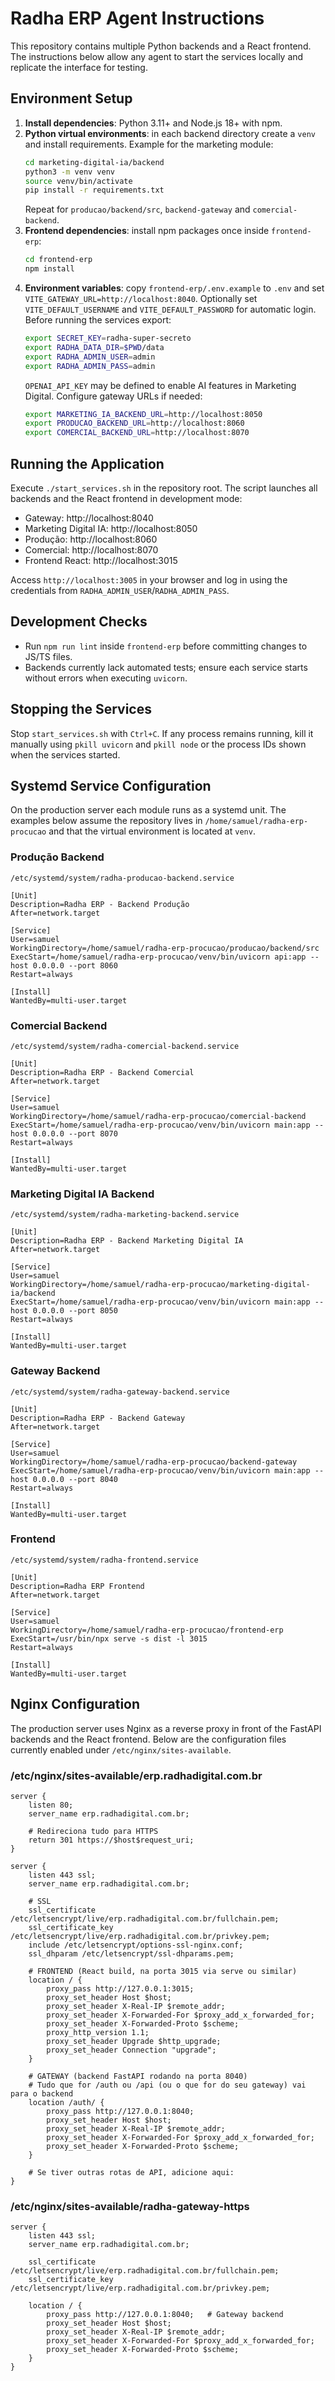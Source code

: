 # Radha ERP Agent Instructions

This repository contains multiple Python backends and a React frontend. The instructions below
allow any agent to start the services locally and replicate the interface for testing.

## Environment Setup
1. **Install dependencies**: Python 3.11+ and Node.js 18+ with npm.
2. **Python virtual environments**: in each backend directory create a `venv` and install requirements.
   Example for the marketing module:
   ```bash
   cd marketing-digital-ia/backend
   python3 -m venv venv
   source venv/bin/activate
   pip install -r requirements.txt
   ```
   Repeat for `producao/backend/src`, `backend-gateway` and `comercial-backend`.
3. **Frontend dependencies**: install npm packages once inside `frontend-erp`:
   ```bash
   cd frontend-erp
   npm install
   ```
4. **Environment variables**: copy `frontend-erp/.env.example` to `.env` and set
   `VITE_GATEWAY_URL=http://localhost:8040`. Optionally set `VITE_DEFAULT_USERNAME` and
   `VITE_DEFAULT_PASSWORD` for automatic login. Before running the services export:
   ```bash
   export SECRET_KEY=radha-super-secreto
   export RADHA_DATA_DIR=$PWD/data
   export RADHA_ADMIN_USER=admin
   export RADHA_ADMIN_PASS=admin
   ```
   `OPENAI_API_KEY` may be defined to enable AI features in Marketing Digital.
   Configure gateway URLs if needed:
   ```bash
   export MARKETING_IA_BACKEND_URL=http://localhost:8050
   export PRODUCAO_BACKEND_URL=http://localhost:8060
   export COMERCIAL_BACKEND_URL=http://localhost:8070
   ```

## Running the Application
Execute `./start_services.sh` in the repository root. The script launches all backends and the
React frontend in development mode:
 - Gateway: http://localhost:8040
 - Marketing Digital IA: http://localhost:8050
 - Produção: http://localhost:8060
 - Comercial: http://localhost:8070
 - Frontend React: http://localhost:3015

Access `http://localhost:3005` in your browser and log in using the credentials from
`RADHA_ADMIN_USER`/`RADHA_ADMIN_PASS`.

## Development Checks
- Run `npm run lint` inside `frontend-erp` before committing changes to JS/TS files.
- Backends currently lack automated tests; ensure each service starts without errors when executing `uvicorn`.

## Stopping the Services
Stop `start_services.sh` with `Ctrl+C`. If any process remains running, kill it manually
using `pkill uvicorn` and `pkill node` or the process IDs shown when the services started.

## Systemd Service Configuration
On the production server each module runs as a systemd unit. The examples below assume the repository lives in `/home/samuel/radha-erp-procucao` and that the virtual environment is located at `venv`.

### Produção Backend
```
/etc/systemd/system/radha-producao-backend.service

[Unit]
Description=Radha ERP - Backend Produção
After=network.target

[Service]
User=samuel
WorkingDirectory=/home/samuel/radha-erp-procucao/producao/backend/src
ExecStart=/home/samuel/radha-erp-procucao/venv/bin/uvicorn api:app --host 0.0.0.0 --port 8060
Restart=always

[Install]
WantedBy=multi-user.target
```

### Comercial Backend
```
/etc/systemd/system/radha-comercial-backend.service

[Unit]
Description=Radha ERP - Backend Comercial
After=network.target

[Service]
User=samuel
WorkingDirectory=/home/samuel/radha-erp-procucao/comercial-backend
ExecStart=/home/samuel/radha-erp-procucao/venv/bin/uvicorn main:app --host 0.0.0.0 --port 8070
Restart=always

[Install]
WantedBy=multi-user.target
```

### Marketing Digital IA Backend
```
/etc/systemd/system/radha-marketing-backend.service

[Unit]
Description=Radha ERP - Backend Marketing Digital IA
After=network.target

[Service]
User=samuel
WorkingDirectory=/home/samuel/radha-erp-procucao/marketing-digital-ia/backend
ExecStart=/home/samuel/radha-erp-procucao/venv/bin/uvicorn main:app --host 0.0.0.0 --port 8050
Restart=always

[Install]
WantedBy=multi-user.target
```

### Gateway Backend
```
/etc/systemd/system/radha-gateway-backend.service

[Unit]
Description=Radha ERP - Backend Gateway
After=network.target

[Service]
User=samuel
WorkingDirectory=/home/samuel/radha-erp-procucao/backend-gateway
ExecStart=/home/samuel/radha-erp-procucao/venv/bin/uvicorn main:app --host 0.0.0.0 --port 8040
Restart=always

[Install]
WantedBy=multi-user.target
```

### Frontend
```
/etc/systemd/system/radha-frontend.service

[Unit]
Description=Radha ERP Frontend
After=network.target

[Service]
User=samuel
WorkingDirectory=/home/samuel/radha-erp-procucao/frontend-erp
ExecStart=/usr/bin/npx serve -s dist -l 3015
Restart=always

[Install]
WantedBy=multi-user.target
```

## Nginx Configuration
The production server uses Nginx as a reverse proxy in front of the
FastAPI backends and the React frontend. Below are the configuration
files currently enabled under `/etc/nginx/sites-available`.

### /etc/nginx/sites-available/erp.radhadigital.com.br
```
server {
    listen 80;
    server_name erp.radhadigital.com.br;

    # Redireciona tudo para HTTPS
    return 301 https://$host$request_uri;
}

server {
    listen 443 ssl;
    server_name erp.radhadigital.com.br;

    # SSL
    ssl_certificate /etc/letsencrypt/live/erp.radhadigital.com.br/fullchain.pem;
    ssl_certificate_key /etc/letsencrypt/live/erp.radhadigital.com.br/privkey.pem;
    include /etc/letsencrypt/options-ssl-nginx.conf;
    ssl_dhparam /etc/letsencrypt/ssl-dhparams.pem;

    # FRONTEND (React build, na porta 3015 via serve ou similar)
    location / {
        proxy_pass http://127.0.0.1:3015;
        proxy_set_header Host $host;
        proxy_set_header X-Real-IP $remote_addr;
        proxy_set_header X-Forwarded-For $proxy_add_x_forwarded_for;
        proxy_set_header X-Forwarded-Proto $scheme;
        proxy_http_version 1.1;
        proxy_set_header Upgrade $http_upgrade;
        proxy_set_header Connection "upgrade";
    }

    # GATEWAY (backend FastAPI rodando na porta 8040)
    # Tudo que for /auth ou /api (ou o que for do seu gateway) vai para o backend
    location /auth/ {
        proxy_pass http://127.0.0.1:8040;
        proxy_set_header Host $host;
        proxy_set_header X-Real-IP $remote_addr;
        proxy_set_header X-Forwarded-For $proxy_add_x_forwarded_for;
        proxy_set_header X-Forwarded-Proto $scheme;
    }

    # Se tiver outras rotas de API, adicione aqui:
}
```

### /etc/nginx/sites-available/radha-gateway-https
```
server {
    listen 443 ssl;
    server_name erp.radhadigital.com.br;

    ssl_certificate /etc/letsencrypt/live/erp.radhadigital.com.br/fullchain.pem;
    ssl_certificate_key /etc/letsencrypt/live/erp.radhadigital.com.br/privkey.pem;

    location / {
        proxy_pass http://127.0.0.1:8040;   # Gateway backend
        proxy_set_header Host $host;
        proxy_set_header X-Real-IP $remote_addr;
        proxy_set_header X-Forwarded-For $proxy_add_x_forwarded_for;
        proxy_set_header X-Forwarded-Proto $scheme;
    }
}
```

